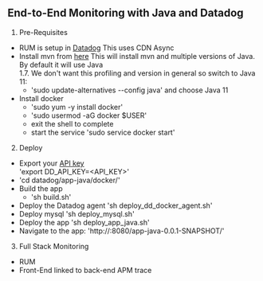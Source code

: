 End-to-End Monitoring with Java and Datadog
--

1. Pre-Requisites

- RUM is setup in [Datadog](https://docs.datadoghq.com/real_user_monitoring/browser/)
 This uses CDN Async  
- Install mvn from [here](https://gist.github.com/sebsto/19b99f1fa1f32cae5d00)
This will install mvn and multiple versions of Java.  By default it will use Java  
1.7.  We don't want this profiling and version in general so switch to Java 11:  
  - 'sudo update-alternatives --config java' and choose Java 11  
- Install docker  
  - 'sudo yum -y install docker'  
  - 'sudo usermod -aG docker $USER'  
  - exit the shell to complete  
  - start the service 'sudo service docker start'  

2. Deploy  

- Export your [API key](https://app.datadoghq.com/account/settings#api)  
 'export DD_API_KEY=<API_KEY>'  
- 'cd datadog/app-java/docker/'  
- Build the app  
  - 'sh build.sh'  
- Deploy the Datadog agent 'sh deploy_dd_docker_agent.sh'  
- Deploy mysql 'sh deploy_mysql.sh'  
- Deploy the app 'sh deploy_app_java.sh'  
- Navigate to the app: 'http://<host>:8080/app-java-0.0.1-SNAPSHOT/'

3. Full Stack Monitoring  

- RUM
- Front-End linked to back-end APM trace
